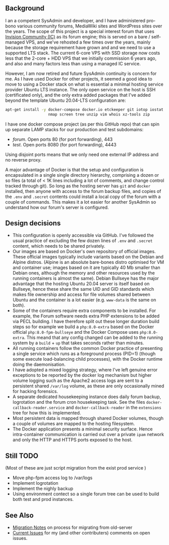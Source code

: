 ## Background

I an a competent SysAdmin and developer, and I have administered pro-bono various community forums, MediaWiki sites and WordPress sites over the years.  The scope of this project is a special interest forum that uses [Invision Community (IC)](https://invisioncommunity.com/) as its forum engine; this is served on a bare / self-managed VPS, and we've rehosted a few times over the years, mainly because the storage requirement have grown and and we need to use a supported LTS stack.  The current 6-core VPS with SSD storage now costs less that the 2-core + HDD VPS that we initially commission 6 years ago, and also and many factors less than using a managed IC service.

However, I am now retired and future SysAdmin continuity is concern for me. As I have used Docker for other projects, it seemed a good idea to move to using a Docker stack on what is essential a minimal hosting service provider Ubuntu LTS instance.  The only open service on the host is SSH (certificated only), and the only extra added packages that I've added beyond the template Ubuntu 20.04-LTS configuration are:
```bash
apt-get install -y docker-compose docker.io etckeeper git iotop iostat \
                   nmap screen tree unzip vim whois xz-tools zip
```
I have one docker compose project (as per this GitHub repo) that can spin up separate LAMP stacks for our production and test subdomains:
-  *forum*.  Open ports 80 (for port forwarding), 443
-  *test*.   Open ports 8080 (for port forwarding), 4443

Using disjoint ports means that we only need one external IP address and no reverse proxy.

A major advantage of Docker is that the setup and configuration is encapsulated in a single single directory hierarchy, comprising a dozen or so files (a total of < 1K lines including a lot of comments, and change control tracked through git).  So long as the hosting server has `git` and `docker`  installed, then anyone with access to the forum backup files, and copies of the `.env` and `.secret` contents could install a local copy of the forum with a couple of commands.  This makes it a lot easier for another SysAdmin so understand how our forum's server is configured.

## Design decisions

*  This configuration is openly accessible via GitHub. I've followed the usual practice of excluding the few dozen lines of `.env` and `.secret` content, which needs to be shared privately.
*  Our images are based on Docker's own repository of official images. These official images typically include variants based on the Debian and Alpine distros. (Alpine is an absolute bare-bones distro optimised for VM and container use; images based on it are typically 40 Mb smaller than Debian ones, although the memory and other resources used by the running containers is almost the same).  Debian Bullseye has the major advantage that the hosting Ubuntu 20.04 server is itself based on Bullseye, hence these share the same UID and GID standards which makes file ownership and access for file volumes shared between Ubuntu and the container is a lot easier (e.g. `www-data` is the same on both).
*  Some of the containers require extra components to be installed.  For example, the Forum software needs extra PHP extensions to be added via PECL building. I have therefore split out these longer duration build steps so for example we build a `php:8.0-extra` based on the Docker official `php:8.0-fpm-bullseye` and the Docker Compose uses `php:8.0-extra`. This meand that any config changed can be added to the running system by a `build`  + `up` that takes seconds rather than minutes.
*  All running containers follow the common Docker practice of presenting a single service which runs as a foreground process (PID=1) (though some execute load-balancing child processes), with the Docker runtime doing the daemonisation.
*  I have adopted a mixed logging strategy, where I've left genuine error exceptions to be reported by the docker log mechanism but higher volume logging such as the Apache2 access logs are sent to a persistent shared `/var/log` volume, as these are only occasionally mined for hacking forensics.
*  A separate dedicated housekeeping instance does daily forum backup, logrotation and the forum cron housekeeping task. See the files `docker-callback-reader.service` and `docker-callback-reader` in the `extensions` tree for how this is implemented.
*  Most persistent data is mapped through shared Docker volumes, though a couple of volumes are mapped to the hosting filesystem.
*  The Docker application presents a minimal security surface.  Hence intra-container communication is carried out over a private `ipam` network and only the HTTP and HTTPS ports exposed to the host.

##  Still TODO

(Most of these are just script migration from the exist prod service )
* Move php-fpm access log to /var/logs
* Implement logrotation
* Implement the nighly backup
* Using environment contect so a single forum tree can be used to build both test and prod instances.

## See Also

*  [Migration Notes](//github.com/TerryE/docker-buildhub/wiki/Migration-Notes) on process for migrating from old-server
*  [Current Issues](//github.com/TerryE/docker-buildhub/issues) for my (and other contributers) comments on open issues.
